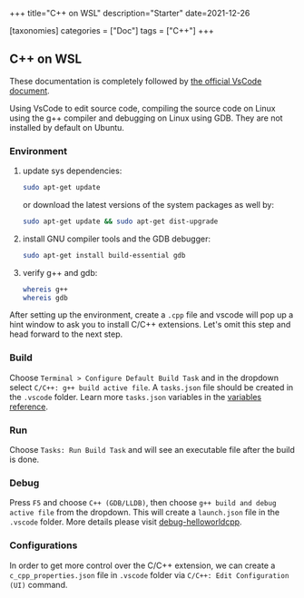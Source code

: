 +++
title="C++ on WSL"
description="Starter"
date=2021-12-26

[taxonomies]
categories = ["Doc"]
tags = ["C++"]
+++

## C++ on WSL

These documentation is completely followed by [the official VsCode document](https://code.visualstudio.com/docs/cpp/config-wsl).

Using VsCode to edit source code, compiling the source code on Linux using the g++ compiler and debugging on Linux using GDB. They are not installed by default on Ubuntu.

### Environment

1. update sys dependencies:

   ```sh
   sudo apt-get update
   ```

   or download the latest versions of the system packages as well by:

   ```sh
   sudo apt-get update && sudo apt-get dist-upgrade
   ```

1. install GNU compiler tools and the GDB debugger:

   ```sh
   sudo apt-get install build-essential gdb
   ```

1. verify g++ and gdb:

   ```sh
   whereis g++
   whereis gdb
   ```

After setting up the environment, create a `.cpp` file and vscode will pop up a hint window to ask you to install C/C++ extensions. Let's omit this step and head forward to the next step.

### Build

Choose `Terminal > Configure Default Build Task` and in the dropdown select `C/C++: g++ build active file`. A `tasks.json` file should be created in the `.vscode` folder. Learn more `tasks.json` variables in the [variables reference](https://code.visualstudio.com/docs/editor/variables-reference).

### Run

Choose `Tasks: Run Build Task` and will see an executable file after the build is done.

### Debug

Press `F5` and choose `C++ (GDB/LLDB)`, then choose `g++ build and debug active file` from the dropdown. This will create a `launch.json` file in the `.vscode` folder. More details please visit [debug-helloworldcpp](https://code.visualstudio.com/docs/cpp/config-wsl#_debug-helloworldcpp).

### Configurations

In order to get more control over the C/C++ extension, we can create a `c_cpp_properties.json` file in `.vscode` folder via `C/C++: Edit Configuration (UI)` command.
